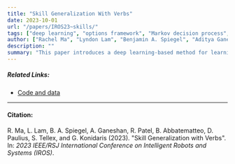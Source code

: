```yaml
---
title: "Skill Generalization With Verbs" 
date: 2023-10-01
url: "/papers/IROS23~skills/"
tags: ["deep learning", "options framework", "Markov decision process", "MDP"]
author: ["Rachel Ma", "Lyndon Lam", "Benjamin A. Spiegel", "Aditya Ganeshan", "Roma Patel", "Ben Abbatematteo", "David Paulius", "Stefanie Tellex", "George Konidaris"]
description: "" 
summary: "This paper introduces a deep learning-based method for learning about the effects of verbs -- more specifically, looking at initiation and termination conditions as with Markov Decision Processes (MDPs)." 
---
```


##### Related Links:

+ [Code and data](https://rachelma80000.github.io/SkillGenVerbs/)

---

#### Citation:

R. Ma, L. Lam, B. A. Spiegel, A. Ganeshan, R. Patel, B. Abbatematteo, D. Paulius, S. Tellex, and G. Konidaris (2023). "Skill Generalization with Verbs". In: *2023 IEEE/RSJ International Conference on Intelligent Robots and Systems (IROS)*.